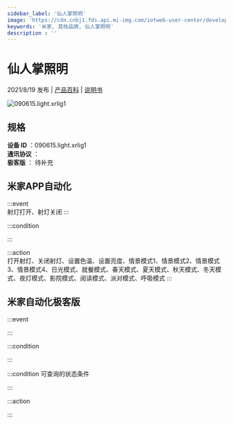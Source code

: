 ```yaml
---
sidebar_label: '仙人掌照明'
image: 'https://cdn.cnbj1.fds.api.mi-img.com/iotweb-user-center/developer_16790480285323KvjN8pz.png?GalaxyAccessKeyId=AKVGLQWBOVIRQ3XLEW&Expires=9223372036854775807&Signature=W+uCJwMkPS7aJHOslTxJ1xZYKCA='
keywords: '米家, 其他品牌, 仙人掌照明'
description : ''
---
```

# 仙人掌照明

2021/8/19 发布 | [产品百科](https://home.mi.com/webapp/content/baike/product/index.html?model=090615.light.xrlig1/) | [说明书](https://home.mi.com/views/introduction.html?model=090615.light.xrlig1&region=cn)

![090615.light.xrlig1](https://cdn.cnbj1.fds.api.mi-img.com/iotweb-user-center/developer_16790480285323KvjN8pz.png?GalaxyAccessKeyId=AKVGLQWBOVIRQ3XLEW&Expires=9223372036854775807&Signature=W+uCJwMkPS7aJHOslTxJ1xZYKCA=)

## 规格  
> 
**设备 ID** ：090615.light.xrlig1  
**通讯协议** ：  
**极客版**  ： 待补充 


## 米家APP自动化  

:::event  
射灯打开、射灯关闭
:::

:::condition  

:::

:::action   
打开射灯、关闭射灯、设置色温、设置亮度、情景模式1、情景模式2、情景模式3、情景模式4、日光模式、就餐模式、春天模式、夏天模式、秋天模式、冬天模式、夜灯模式、影院模式、阅读模式、派对模式、呼吸模式
:::

## 米家自动化极客版  

:::event  

:::

:::condition  

:::

:::condition 可查询的状态条件  

:::

:::action  

:::

        

